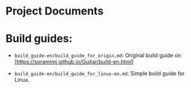 # Project Documents

# Build guides:

- `build_guide-en/build_guide_for_origin.md`: Original build guide on [https://soramimi.github.io/Guitar/build-en.html]

- `build_guide-en/build_guide_for_linux-en.md`: Simple build guide for Linux.
